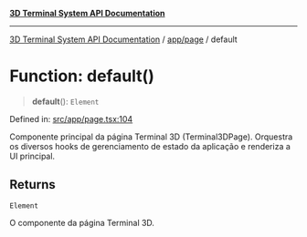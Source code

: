 [**3D Terminal System API Documentation**](../../../README.md)

***

[3D Terminal System API Documentation](../../../README.md) / [app/page](../README.md) / default

# Function: default()

> **default**(): `Element`

Defined in: [src/app/page.tsx:104](https://github.com/Dicommunitas/ThreeJS_Terminal_3D/blob/6f042d4d64a35f8821f49bdbe82798f7999e9e5c/src/app/page.tsx#L104)

Componente principal da página Terminal 3D (Terminal3DPage).
Orquestra os diversos hooks de gerenciamento de estado da aplicação e renderiza a UI principal.

## Returns

`Element`

O componente da página Terminal 3D.
